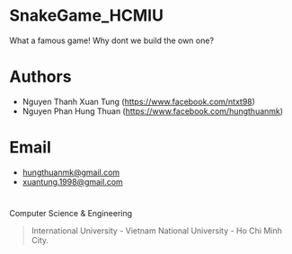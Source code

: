 # SnakeGame_HCMIU
What a famous game! Why dont we build the own one?
# Authors
  + Nguyen Thanh Xuan Tung (https://www.facebook.com/ntxt98)
  + Nguyen Phan Hung Thuan (https://www.facebook.com/hungthuanmk)
# Email
  + hungthuanmk@gmail.com
  + xuantung.1998@gmail.com
#
Computer Science & Engineering
> International University - Vietnam National University - Ho Chi Minh City.
